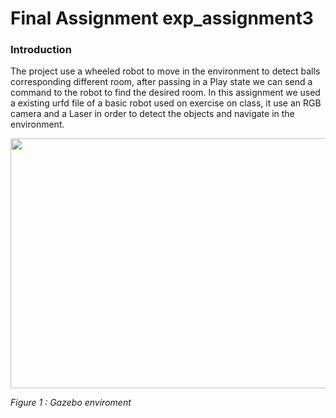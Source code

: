 # Final Assignment exp_assignment3

### Introduction 

The project use a wheeled robot to move in the environment to detect balls corresponding different room, after passing in a Play state we can send a command to the robot to find the desired room. In this assignment we used a existing urfd file of a basic robot used on exercise on class, it use an RGB camera and a Laser in order to detect the objects and navigate in the environment.

<img src="https://github.com/geraldo96/exp_assignment3/tree/main/Images/Immaginemappagazebo.png" alt=" " width="600" height="400"/>

_Figure 1 : Gazebo enviroment_

